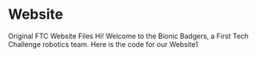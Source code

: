 # Website
Original FTC Website Files
Hi! Welcome to the Bionic Badgers, a First Tech Challenge robotics team. Here is the code for our Website1
